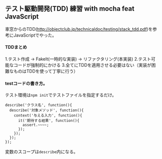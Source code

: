 ## テスト駆動開発(TDD) 練習 with mocha feat JavaScript

車窓からのTDD(<http://objectclub.jp/technicaldoc/testing/stack_tdd.pdf>)を参考にJavaScriptでやった。

#### TDDまとめ
1.テスト作成 -> FakeIt(一時的な実装) -> リファクタリング(本実装)
2.テスト可能なコードが強制的にかける
3.全てにTDDを適用させる必要はない（実装が困難なものはTDDを使って丁寧に行う）

#### testコードの書き方。
テスト環境は`npm init`でテストファイルを指定するだけ。  

    describe('クラス名', function(){
      describe('対象メソッド', function(){
        context('与える入力', function(){
          it('期待する結果', function(){
            assert.~~~~;
          }); 
        });  
      });
    });
  
変数のスコープは`describe`内になる。
